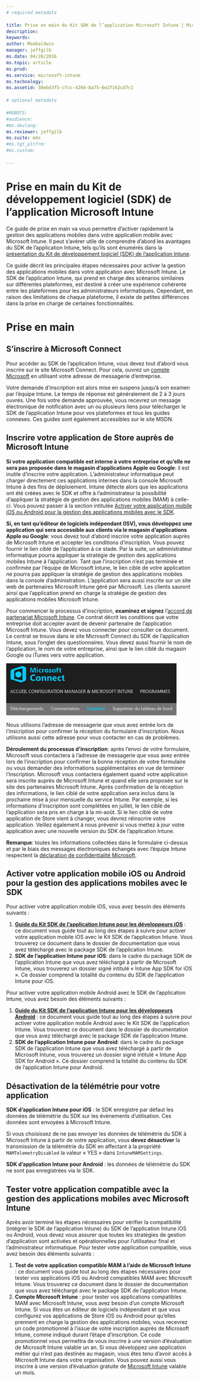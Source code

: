 ```yaml
---
# required metadata

title: Prise en main du Kit SDK de l’application Microsoft Intune | Microsoft Intune
description:
keywords:
author: Msmbaldwin
manager: jeffgilb
ms.date: 04/28/2016
ms.topic: article
ms.prod:
ms.service: microsoft-intune
ms.technology:
ms.assetid: 38ebd3f5-cfcc-4204-8a75-6e2f162cd7c1

# optional metadata

#ROBOTS:
#audience:
#ms.devlang:
ms.reviewer: jeffgilb
ms.suite: ems
#ms.tgt_pltfrm:
#ms.custom:

---
```


# Prise en main du Kit de développement logiciel (SDK) de l’application Microsoft Intune

Ce guide de prise en main va vous permettre d’activer rapidement la gestion des applications mobiles dans votre application mobile avec Microsoft Intune. Il peut s’avérer utile de comprendre d’abord les avantages du SDK de l’application Intune, tels qu’ils sont énumérés dans la [présentation du Kit de développement logiciel (SDK) de l’application Intune](intune-app-sdk.md).

Ce guide décrit les principales étapes nécessaires pour activer la gestion des applications mobiles dans votre application avec Microsoft Intune. Le SDK de l’application Intune, qui prend en charge des scénarios similaires sur différentes plateformes, est destiné à créer une expérience cohérente entre les plateformes pour les administrateurs informatiques. Cependant, en raison des limitations de chaque plateforme, il existe de petites différences dans la prise en charge de certaines fonctionnalités.

# Prise en main

## S’inscrire à Microsoft Connect

Pour accéder au SDK de l’application Intune, vous devez tout d’abord vous inscrire sur le site Microsoft Connect. Pour cela, ouvrez un [compte Microsoft](https://connect.microsoft.com/ConfigurationManagervnext/InvitationUse.aspx?ProgramID=8967&InvitationID=8967-YJYJ-8G6X) en utilisant votre adresse de messagerie d’entreprise.

Votre demande d’inscription est alors mise en suspens jusqu’à son examen par l’équipe Intune. Le temps de réponse est généralement de 2 à 3 jours ouvrés. Une fois votre demande approuvée, vous recevrez un message électronique de notification avec un ou plusieurs liens pour télécharger le SDK de l’application Intune pour vos plateformes et tous les guides connexes. Ces guides sont également accessibles sur le site MSDN.

## Inscrire votre application de Store auprès de Microsoft Intune

**Si votre application compatible est interne à votre entreprise et qu’elle ne sera pas proposée dans le magasin d’applications Apple ou Google**: il est inutile d’inscrire votre application. L’administrateur informatique peut charger directement ces applications internes dans la console Microsoft Intune à des fins de déploiement. Intune détecte alors que les applications ont été créées avec le SDK et offre à l’administrateur la possibilité d’appliquer la stratégie de gestion des applications mobiles (MAM) à celle-ci. Vous pouvez passer à la section intitulée [Activer votre application mobile iOS ou Android pour la gestion des applications mobiles avec le SDK](#enable-your-ios-or-android-mobile-app-for-mam-with-the-sdk).

**Si, en tant qu’éditeur de logiciels indépendant (ISV), vous développez une application qui sera accessible aux clients via le magasin d’applications Apple ou Google**: vous devez tout d’abord inscrire votre application auprès de Microsoft Intune et accepter les conditions d’inscription. Vous pouvez fournir le lien ciblé de l’application à ce stade. Par la suite, un administrateur informatique pourra appliquer la stratégie de gestion des applications mobiles Intune à l’application. Tant que l’inscription n’est pas terminée et confirmée par l’équipe de Microsoft Intune, le lien ciblé de votre application ne pourra pas appliquer la stratégie de gestion des applications mobiles dans la console d’administration. L’application sera aussi inscrite sur un site web de partenaires Microsoft Intune géré par Microsoft. Les clients sauront ainsi que l’application prend en charge la stratégie de gestion des applications mobiles Microsoft Intune.

Pour commencer le processus d’inscription, **examinez et signez** l’[accord de partenariat Microsoft Intune](https://connect.microsoft.com/ConfigurationManagervnext/Survey/Survey.aspx?SurveyID=17806). Ce contrat décrit les conditions que votre entreprise doit accepter avant de devenir partenaire de l’application Microsoft Intune. Vous devez vous connecter pour consulter ce document. Le contrat se trouve dans le site Microsoft Connect du SDK de l’application Intune, sous l’onglet des questionnaires. Vous devez aussi fournir le nom de l’application, le nom de votre entreprise, ainsi que le lien ciblé du magasin Google ou iTunes vers votre application.

![Microsoft Connect](../media/microsoft-connect.png)

Nous utilisons l’adresse de messagerie que vous avez entrée lors de l’inscription pour confirmer la réception du formulaire d’inscription. Nous utilisons aussi cette adresse pour vous contacter en cas de problèmes.

**Déroulement du processus d’inscription**: après l’envoi de votre formulaire, Microsoft vous contactera à l’adresse de messagerie que vous avez entrée lors de l’inscription pour confirmer la bonne réception de votre formulaire ou vous demander des informations supplémentaires en vue de terminer l’inscription. Microsoft vous contactera également quand votre application sera inscrite auprès de Microsoft Intune et quand elle sera proposée sur le site des partenaires Microsoft Intune. Après confirmation de la réception des informations, le lien ciblé de votre application sera inclus dans la prochaine mise à jour mensuelle du service Intune. Par exemple, si les informations d’inscription sont complétées en juillet, le lien ciblé de l’application sera pris en charge à la mi-août. Si le lien ciblé de votre application de Store vient à changer, vous devrez réinscrire votre application. Veillez également à nous prévenir si vous mettez à jour votre application avec une nouvelle version du SDK de l’application Intune.

**Remarque**: toutes les informations collectées dans le formulaire ci-dessus et par le biais des messages électroniques échangés avec l’équipe Intune respectent la [déclaration de confidentialité Microsoft](https://www.microsoft.com/en-us/privacystatement/default.aspx).

## Activer votre application mobile iOS ou Android pour la gestion des applications mobiles avec le SDK

Pour activer votre application mobile iOS, vous avez besoin des éléments suivants :

1. **[Guide du Kit SDK de l’application Intune pour les développeurs iOS](intune-app-sdk-ios.md)** : ce document vous guide tout au long des étapes à suivre pour activer votre application mobile iOS avec le Kit SDK de l’application Intune. Vous trouverez ce document dans le dossier de documentation que vous avez téléchargé avec le package SDK de l’application Intune.
2. **SDK de l’application Intune pour iOS**: dans le cadre du package SDK de l’application Intune que vous avez téléchargé à partir de Microsoft Intune, vous trouverez un dossier signé intitulé « Intune App SDK for iOS ». Ce dossier comprend la totalité du contenu du SDK de l’application Intune pour iOS.

Pour activer votre application mobile Android avec le SDK de l’application Intune, vous avez besoin des éléments suivants :

1. **[Guide du Kit SDK de l’application Intune pour les développeurs Android](intune-app-sdk-android.md)** : ce document vous guide tout au long des étapes à suivre pour activer votre application mobile Android avec le Kit SDK de l’application Intune. Vous trouverez ce document dans le dossier de documentation que vous avez téléchargé avec le package SDK de l’application Intune.
2. **SDK de l’application Intune pour Android**: dans le cadre du package SDK de l’application Intune que vous avez téléchargé à partir de Microsoft Intune, vous trouverez un dossier signé intitulé « Intune App SDK for Android ». Ce dossier comprend la totalité du contenu du SDK de l’application Intune pour Android.

## Désactivation de la télémétrie pour votre application

**SDK d’application Intune pour iOS** : le SDK enregistre par défaut les données de télémétrie du SDK sur les événements d’utilisation. Ces données sont envoyées à Microsoft Intune.

Si vous choisissez de ne pas envoyer les données de télémétrie du SDK à Microsoft Intune à partir de votre application, vous **devez désactiver** la transmission de la télémétrie du SDK en affectant à la propriété `MAMTelemetryDisabled` la valeur « YES » dans `IntuneMAMSettings`.

**SDK d’application Intune pour Android** : les données de télémétrie du SDK ne sont pas enregistrées via le SDK.

## Tester votre application compatible avec la gestion des applications mobiles avec Microsoft Intune

Après avoir terminé les étapes nécessaires pour vérifier la compatibilité (intégrer le SDK de l’application Intune) du SDK de l’application Intune iOS ou Android, vous devez vous assurer que toutes les stratégies de gestion d’application sont activées et opérationnelles pour l’utilisateur final et l’administrateur informatique. Pour tester votre application compatible, vous avez besoin des éléments suivants :

1. **Test de votre application compatible MAM à l’aide de Microsoft Intune** : ce document vous guide tout au long des étapes nécessaires pour tester vos applications iOS ou Android compatibles MAM avec Microsoft Intune. Vous trouverez ce document dans le dossier de documentation que vous avez téléchargé avec le package SDK de l’application Intune.
2. **Compte Microsoft Intune** : pour tester vos applications compatibles MAM avec Microsoft Intune, vous avez besoin d’un compte Microsoft Intune. Si vous êtes un éditeur de logiciels indépendant et que vous configurez vos applications de Store iOS ou Android pour qu’elles prennent en charge la gestion des applications mobiles, vous recevrez un code promotionnel à l’issue de votre inscription auprès de Microsoft Intune, comme indiqué durant l’étape d’inscription. Ce code promotionnel vous permettra de vous inscrire à une version d’évaluation de Microsoft Intune valable un an. Si vous développez une application métier qui n’est pas destinée au magasin, vous êtes tenu d’avoir accès à Microsoft Intune dans votre organisation. Vous pouvez aussi vous inscrire à une version d’évaluation gratuite de [Microsoft Intune](https://portal.office.com/Signup/Signup.aspx?OfferId=40BE278A-DFD1-470a-9EF7-9F2596EA7FF9&dl=INTUNE_A&ali=1#0) valable un mois.



<!--HONumber=Jun16_HO1-->


